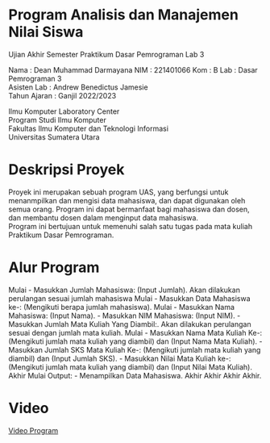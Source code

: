 # Program Analisis dan Manajemen Nilai Siswa
Ujian Akhir Semester Praktikum Dasar Pemrograman Lab 3  

Nama : Dean Muhammad Darmayana
NIM : 221401066
Kom : B
Lab : Dasar Pemrograman 3  
Asisten Lab : Andrew Benedictus Jamesie  
Tahun Ajaran : Ganjil 2022/2023  

Ilmu Komputer Laboratory Center  
Program Studi Ilmu Komputer  
Fakultas Ilmu Komputer dan Teknologi Informasi  
Universitas Sumatera Utara  

# Deskripsi Proyek
Proyek ini merupakan sebuah program UAS, yang berfungsi untuk menanmpilkan dan mengisi data mahasiswa, dan dapat digunakan oleh semua orang. 
Program ini dapat bermanfaat bagi mahasiswa dan dosen, dan membantu dosen dalam menginput data mahasiswa.  
Program ini bertujuan untuk memenuhi salah satu tugas pada mata kuliah Praktikum Dasar Pemrograman.

# Alur Program

Mulai
	- Masukkan Jumlah Mahasiswa: (Input Jumlah).
	Akan dilakukan perulangan sesuai jumlah mahasiswa
	Mulai
		- Masukkan Data Mahasiswa ke-: (Mengikuti berapa jumlah mahasiswa).
		Mulai
			- Masukkan Nama Mahasiswa: (Input Nama).
			- Masukkan NIM Mahasiswa: (Input NIM).
			- Masukkan Jumlah Mata Kuliah Yang Diambil:.
			Akan dilakukan perulangan sesuai dengan jumlah mata kuliah.
			Mulai
				- Masukkan Nama Mata Kuliah Ke-: (Mengikuti jumlah mata kuliah yang diambil) dan (Input Nama Mata Kuliah).
				- Masukkan Jumlah SKS Mata Kuliah Ke-: (Mengikuti jumlah mata kuliah yang diambil) dan (Input Jumlah SKS).
				- Masukkan Nilai Mata Kuliah ke-: (Mengikuti jumlah mata kuliah yang diambil) dan (Input Nilai Mata Kuliah).
			Akhir
			Mulai
				Output: - Menampilkan Data Mahasiswa.
			Akhir
		Akhir
	Akhir
Akhir.

# Video
[Video Program](https://www.youtube.com "Program Analisis ...")
